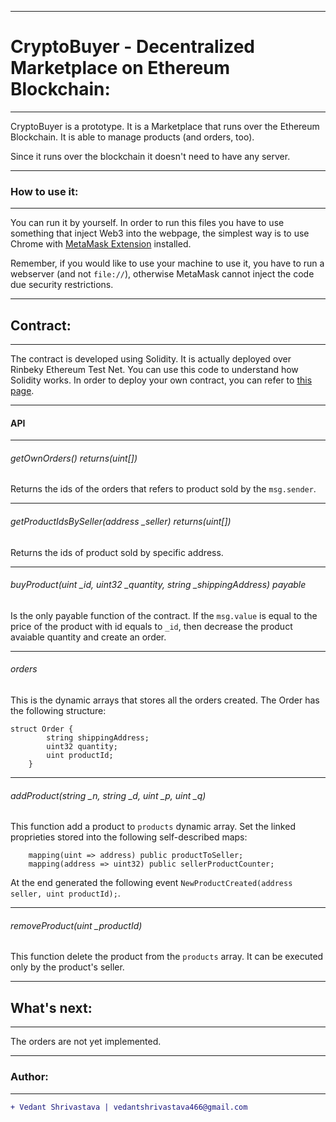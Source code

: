 ___________________________________________________________________________________________________________________________________
# CryptoBuyer - Decentralized Marketplace on Ethereum Blockchain:
___________________________________________________________________________________________________________________________
CryptoBuyer is a prototype. It is a Marketplace that runs over the Ethereum Blockchain. It is able to manage products (and orders, too).

Since it runs over the blockchain it doesn't need to have any server.
___________________________________________________________________________________________________________________________________
### How to use it:
___________________________________________________________________________________________________________________________________
You can run it by yourself.
In order to run this files you have to use something that inject Web3 into the webpage, the simplest way is to use Chrome with [MetaMask Extension](https://chrome.google.com/webstore/detail/metamask/nkbihfbeogaeaoehlefnkodbefgpgknn) installed.

Remember, if you would like to use your machine to use it, you have to run a webserver (and not `file://`), otherwise MetaMask cannot inject the code due security restrictions.
___________________________________________________________________________________________________________________________________
## Contract:
___________________________________________________________________________________________________________________________________
The contract is developed using Solidity. It is actually deployed over Rinbeky Ethereum Test Net. You can use this code to understand how Solidity works. In order to deploy your own contract, you can refer to [this page]().
___________________________________________________________________________________________________________________________________
#### API
___________________________________________________________________________________________________________________________________
###### getOwnOrders() returns(uint[])
Returns the ids of the orders that refers to product sold by the `msg.sender`.
___________________________________________________________________________________________________________________________________
###### getProductIdsBySeller(address \_seller) returns(uint[])
Returns the ids of product sold by specific address.
___________________________________________________________________________________________________________________________________
###### buyProduct(uint \_id, uint32 \_quantity, string \_shippingAddress) payable
Is the only payable function of the contract. If the `msg.value` is equal to the price of the product with id equals to `_id`, then decrease the product avaiable quantity and create an order.
___________________________________________________________________________________________________________________________________
###### orders
This is the dynamic arrays that stores all the orders created. The Order has the following structure:

```solidity
struct Order {
        string shippingAddress;
        uint32 quantity;
        uint productId;
    }
```
___________________________________________________________________________________________________________________________________
###### addProduct(string \_n, string \_d, uint \_p, uint \_q)
This function add a product to `products` dynamic array. Set the linked proprieties stored into the following self-described maps:

```solidity
	mapping(uint => address) public productToSeller;
    mapping(address => uint32) public sellerProductCounter;
```

At the end generated the following event `NewProductCreated(address seller, uint productId);`.
___________________________________________________________________________________________________________________________________
###### removeProduct(uint \_productId)
This function delete the product from the `products` array. It can be executed only by the product's seller.
___________________________________________________________________________________________________________________________________
## What's next:
___________________________________________________________________________________________________________________________________
The orders are not yet implemented.
___________________________________________________________________________________________________________________________________
### Author:
----------------------------------
```diff
+ Vedant Shrivastava | vedantshrivastava466@gmail.com
````
